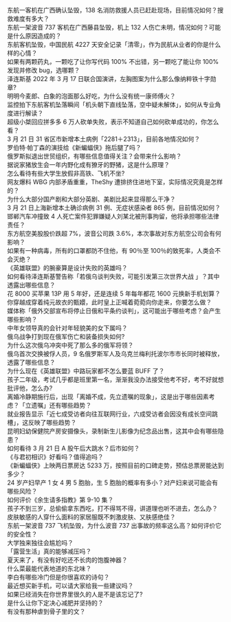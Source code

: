 东航一客机在广西确认坠毁，138 名消防救援人员已赶赴现场，目前情况如何？搜救难度有多大？  
东航一架波音 737 客机在广西藤县坠毁，机上 132 人伤亡未明，情况如何？可能是什么原因造成的？  
东航客机坠毁，中国民航 4227 天安全记录「清零」，作为民航从业者的你是什么样的心情？  
如果有两颗药丸，一颗吃了让你写代码 100% 不出错，另一颗吃了能让你 100% 发现并修改 bug，选哪颗？  
泽连斯基 2022 年 3 月 17 日联合国演讲，左胸图案为什么那么像纳粹铁十字勋章?  
明明今麦郎、白象的泡面那么好吃，为什么没有统一康师傅火？  
监控拍下东航客机坠落瞬间「机头朝下直线坠落，空中疑未解体」，如何从专业角度进行解读？  
超级小桀回应拼多多 6 万人砍单失败，表示不知道自己如何砍单成功的，你怎么看？  
3 月 21 日 31 省区市新增本土病例「2281＋2313」，目前各地情况如何？  
罗伯特·帕丁森的演技给《新蝙蝠侠》拖后腿了吗？  
俄罗斯拟退出世贸组织，有哪些信息值得关注？会带来什么影响？  
据说家猪放生会一年内野化成有獠牙的野猪，这是什么原理？  
怎么看待有些大学生放假非高铁、飞机不坐?  
网友爆料 WBG 内部矛盾重重，TheShy 遭排挤住进地下室，实际情况究竟是怎样的？  
为什么大部分国产剧和大部分英剧、美剧比起来显得那么干净？  
3 月 21 日上海新增本土确诊病例 31 例、无症状感染者 865 例，目前情况如何？  
邯郸汽车冲撞致 4 人死亡案件犯罪嫌疑人刘某北被刑事拘留，他将承担哪些法律责任？  
东方航空美股股价跌超 7%，波音公司跌 3.6%，本次事故对东方航空公司会有何影响？  
如果有一种病毒，所有的口罩都防不住他，有 90％至 100％的致死率，人类会不会灭绝？  
《英雄联盟》的腕豪算是设计失败的英雄吗？  
如何看待泽连斯基警告称「若俄乌谈判失败，可能引发第三次世界大战 」？其中透露出哪些信息？  
花 8000 买苹果 13P 用 5 年好，还是连续 5 年每年都花 1600 元换新手机划算？  
你穿越成穿着纯元故衣的甄嬛，此时皇上正喊着菀菀向你走来，你要怎么做？  
媒体称「俄外交部宣布将停止日俄和平条约谈判」，这可能出于哪些考虑？会产生哪些影响？  
中年女领导真的会针对年轻貌美的女下属吗？  
俄乌战争打到现在俄军伤亡和装备损失如何?  
为什么这次俄乌冲突中死了那么多的俄军将领？  
俄乌首次交换被俘人员，9 名俄罗斯军人及乌克兰梅利托波尔市市长同时被释放，透露了哪些信息？  
为什么现在《英雄联盟》中路玩家都不怎么要蓝 BUFF 了？  
孩子二年级，考试几乎都是班里第一名，渐渐我没办法接受他考不好，考不好就想批评他，怎么办?  
离婚冷静期施行后，出现「离婚不成，先立遗嘱的现象」，这是出于哪些因素考虑？「立遗嘱」还有哪些趋势？  
就业报告显示「近七成受访者向往互联网行业，六成受访者会因没有成长空间跳槽」，这反映了哪些趋势？  
昆明妇幼保健院产房安摄像头，录制新生儿影像为纪念品出售，这其中会有哪些隐患？  
如何看待 3 月 21 日 A 股午后大跳水？后市如何？  
《与君初相识》好看吗？值得追吗？  
《新蝙蝠侠》上映两日票房达 5233 万，按照目前的口碑走势，预估总票房能达到多少？  
24 岁产妇早产 1 女 4 男 5 胞胎，生 5 胞胎的概率有多小？对产妇来说可能会有哪些风险？  
如何评价《余生请多指教》第 9-10 集？  
孩子不到三岁，总偷偷拿东西吃，打不得骂不得，讲道理也听不进去，怎么办？  
皮肤敏感的人穿什么面料的家居服既不刺激皮肤、又肤感绝佳？  
东航一架波音 737 飞机坠毁，为什么波音 737 出事故的频率这么高？如何评价它的安全性？  
大学独来独往会尴尬吗？  
「露营生活」真的能够减压吗？  
夏天来了，有没有好吃还不长肉的饱腹神器？  
什么菜最能代表地道的东北味？  
李白有哪些冷门但是你很喜欢的诗句？  
最近想买新手机，可以请大家给我一些建议吗？  
如果已经消失在你世界里很久的人是不是该忘记了?  
是什么让你下定决心减肥并坚持的？  
有没有那种虐到骨子里的文？  
